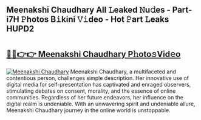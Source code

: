 ## Meenakshi Chaudhary All 𝙻eaked 𝙽u𝚍es - Part-i7H 𝙿hotos B𝚒kini 𝚅𝚒deo - Hot 𝙿art 𝙻eaks HUPD2

# <h2><a href="http://ld3l6mk.urlbe.top/?page=Meenakshi+Chaudhary">🔗🔗👉👉 Meenakshi Chaudhary P𝚑oto𝚜Vid𝚎o</a></h2>

[![Meenakshi Chaudhary](https://i.imgur.com/eBuTRDB.gif)](http://ld3l6mk.urlbe.top/?page=Meenakshi+Chaudhary)
Meenakshi Chaudhary, a multifaceted and contentious person, challenges simple description. Her innovative use of digital media for self-presentation has captivated and enraged observers, stimulating debates on consent, morality, and the essence of online communities. Regardless of her future endeavors, her influence on the digital realm is undeniable. With an unwavering spirit and undeniable allure, Meenakshi Chaudhary journey in the online world is unstoppable.
